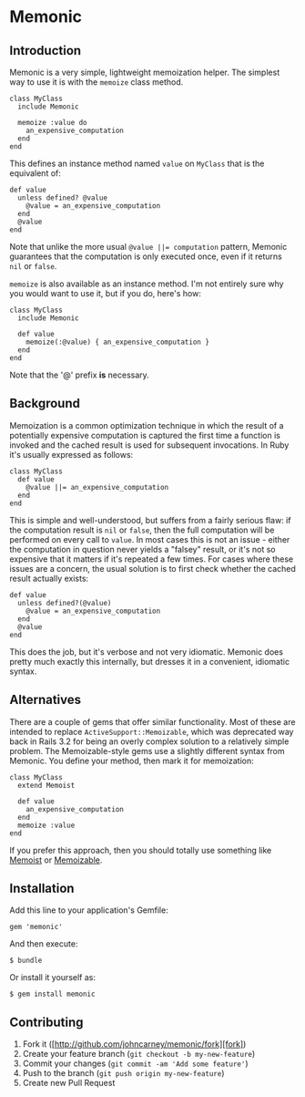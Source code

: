 # Memonic

## Introduction

Memonic is a very simple, lightweight memoization helper. The simplest way to
use it is with the `memoize` class method.

    class MyClass
      include Memonic

      memoize :value do
        an_expensive_computation
      end
    end

This defines an instance method named `value` on `MyClass` that is the
equivalent of:

    def value
      unless defined? @value
        @value = an_expensive_computation
      end
      @value
    end

Note that unlike the more usual `@value ||= computation` pattern, Memonic
guarantees that the computation is only executed once, even if it returns
`nil` or `false`.

`memoize` is also available as an instance method. I'm not entirely sure why
you would want to use it, but if you do, here's how:

    class MyClass
      include Memonic

      def value
        memoize(:@value) { an_expensive_computation }
      end
    end

Note that the '@' prefix **is** necessary.

## Background

Memoization is a common optimization technique in which the result of a
potentially expensive computation is captured the first time a function is
invoked and the cached result is used for subsequent invocations. In Ruby it's
usually expressed as follows:

    class MyClass
      def value
        @value ||= an_expensive_computation
      end
    end

This is simple and well-understood, but suffers from a fairly serious flaw: if
the computation result is `nil` or `false`, then the full computation will be
performed on every call to `value`. In most cases this is not an issue -
either the computation in question never yields a "falsey" result, or it's not
so expensive that it matters if it's repeated a few times. For cases where
these issues are a concern, the usual solution is to first check whether the
cached result actually exists:

    def value
      unless defined?(@value)
        @value = an_expensive_computation
      end
      @value
    end

This does the job, but it's verbose and not very idiomatic. Memonic does
pretty much exactly this internally, but dresses it in a convenient, idiomatic
syntax.

## Alternatives

There are a couple of gems that offer similar functionality. Most of these
are intended to replace `ActiveSupport::Memoizable`, which was deprecated
way back in Rails 3.2 for being an overly complex solution to a relatively
simple problem. The Memoizable-style gems use a slightly different syntax from
Memonic. You define your method, then mark it for memoization:

    class MyClass
      extend Memoist

      def value
        an_expensive_computation
      end
      memoize :value
    end

If you prefer this approach, then you should totally use something like
[Memoist][memoist] or [Memoizable][memoizable].

## Installation

Add this line to your application's Gemfile:

    gem 'memonic'

And then execute:

    $ bundle

Or install it yourself as:

    $ gem install memonic

## Contributing

1. Fork it ([http://github.com/johncarney/memonic/fork][fork])
2. Create your feature branch (`git checkout -b my-new-feature`)
3. Commit your changes (`git commit -am 'Add some feature'`)
4. Push to the branch (`git push origin my-new-feature`)
5. Create new Pull Request

[memoist]:    https://github.com/matthewrudy/memoist
[memoizable]: https://github.com/dkubb/memoizable

[gem-badge]:        https://badge.fury.io/rb/memonic.svg
[gem]:              http://badge.fury.io/rb/memonic
[build-badge]:      https://travis-ci.org/johncarney/memonic.svg?branch=master
[build]:            https://travis-ci.org/johncarney/memonic
[coverage-badge]:   https://img.shields.io/coveralls/johncarney/memonic.svg
[coverage]:         https://coveralls.io/r/johncarney/memonic?branch=master
[fork]:             http://github.com/johncarney/memonic/fork
